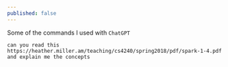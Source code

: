 ```yaml
---
published: false
---
```

Some of the commands I used with `ChatGPT`

```
can you read this https://heather.miller.am/teaching/cs4240/spring2018/pdf/spark-1-4.pdf and explain me the concepts
```
